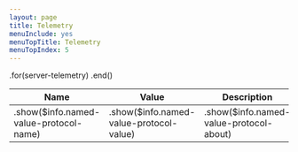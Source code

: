 ```yaml
---
layout: page
title: Telemetry
menuInclude: yes
menuTopTitle: Telemetry
menuTopIndex: 5
---
```

<div class="telemetry-table">
    <table class="telemetry-table">
        <thead>
            <tr><th>Name</th><th>Value</th><th>Description</th></tr>
        </thead>
        <tbody>
		.for(server-telemetry)    
            <tr>
                <td class="table-column-name">.show($info.named-value-protocol-name)</td>
                <td class="table-column-value">.show($info.named-value-protocol-value)</td>
                <td class="table-column-description">.show($info.named-value-protocol-about)</td>
            </tr>
        .end()
        </tbody>
    </table>
</div>